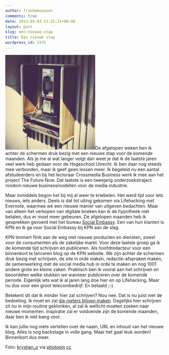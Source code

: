 ```yaml
---
author: frankmeeuwsen
comments: true
date: 2013-05-03 13:25:21+00:00
layout: post
slug: een-nieuwe-stap
title: Een nieuwe stap
wordpress_id: 3375
---
```


![medium_4136881193](../images/uploadimages/medium_4136881193-285x300.jpg)De afgelopen weken ben ik achter de schermen druk bezig met een nieuwe stap voor de komende maanden. Als je me al wat langer volgt dan weet je dat ik de laatste jaren veel werk heb gedaan voor de Hogeschool Utrecht. Ik ben daar nog steeds mee verbonden, maar ik geef geen lessen meer. Ik begeleid nu een aantal afstudeerders en bij het lectoraar Crossmedia Business werk ik mee aan het project The Future Now. Dat laatste is een tweejarig onderzoekstraject rondom nieuwe businessmodellen voor de media industrie.

Maar inmiddels begon het bij mij al weer te kriebelen. Het werd tijd voor iets nieuws, iets anders. Deels is dat tot uiting gekomen via Lifehacking met Evernote, waarmee we een nieuwe manier van uitgeven bedachten. Maar van alleen het verkopen van digitale boeken kan ik de hypotheek niet betalen, dus er moet meer gebeuren. De afgelopen maanden heb ik gesprekken gevoerd met het bureau [Social Embassy](http://www.socialembassy.nl). Een van hun klanten is KPN en ik ga voor Social Embassy bij KPN aan de slag.

KPN timmert flink aan de weg met nieuwe producten en diensten, zowel voor de consumenten als de zakelijke markt. Voor deze laatste groep ga ik de komende tijd schrijven en publiceren. Als hoofdredacteur voor een binnenkort te lanceren blog op de KPN website. We zijn achter de schermen druk bezig met schrijven, de site in orde maken, redactie-afspraken maken, de samenwerking met de social media hub in orde te maken en nog 1001 andere grote en kleine zaken. Praktisch ben ik vooral aan het schrijven en beoordelen welke stukken we wanneer publiceren over de komende periode. Eigenlijk iets wat ik al jaren lang doe hier en op Lifehacking. Maar nu dus voor een groot telecombedrijf. En betaald ;-)

Betekent dit dat ik minder hier zal schrijven? Nou nee. Dat is nu juist niet de bedoeling. Ik moet en zal [die meters blijven maken](http://incredibleadventure.nl/2013/03/meters-maken/). Dagelijks hier schrijven zit nu in mijn routine geklonken, al zal ik wellicht moeten zoeken naar nieuwe momenten. Inspiratie zal er voldoende zijn de komende maanden, daar ben ik niet bang voor.

Ik kan jullie nog niets vertellen over de naam, URL en inhoud van het nieuwe blog. Alles is nog backstage in volle gang. Maar het gaat leuk worden! Binnenkort dus meer.

Foto: [krystian_o](http://www.flickr.com/photos/krystiano/4136881193/) via [photopin](http://photopin.com) [cc](http://creativecommons.org/licenses/by/2.0/)
